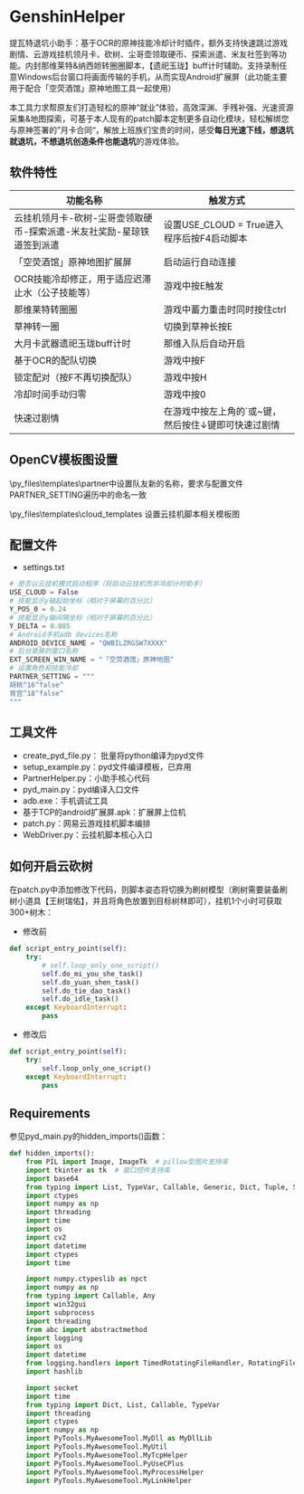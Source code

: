 # GenshinHelper
提瓦特退坑小助手：基于OCR的原神技能冷却计时插件，额外支持快速跳过游戏剧情、云游戏挂机领月卡、砍树、尘哥壶领取硬币、探索派遣、米友社签到等功能。内封那维莱特&纳西妲转圈圈脚本，【遗祀玉珑】buff计时辅助。支持录制任意Windows后台窗口将画面传输的手机，从而实现Android扩展屏（此功能主要用于配合「空荧酒馆」原神地图工具一起使用）

本工具力求帮原友们打造轻松的原神“就业”体验，高效深渊、手残补强、光速资源采集&地图探索，可基于本人现有的patch脚本定制更多自动化模块，轻松解绑您与原神签署的”月卡合同“，解放上班族们宝贵的时间，感受**每日光速下线，想退坑就退坑，不想退坑创造条件也能退坑**的游戏体验。



## 软件特性

| 功能名称                                                     | 触发方式                                            |
| ------------------------------------------------------------ | --------------------------------------------------- |
| 云挂机领月卡-砍树-尘哥壶领取硬币-探索派遣-米友社奖励-星琼铁道签到派遣 | 设置USE_CLOUD = True进入程序后按F4启动脚本          |
| 「空荧酒馆」原神地图扩展屏                                   | 启动运行自动连接                                    |
| OCR技能冷却修正，用于适应迟滞止水（公子技能等）              | 游戏中按E触发                                       |
| 那维莱特转圈圈                                               | 游戏中蓄力重击时同时按住ctrl                        |
| 草神转一圈                                                   | 切换到草神长按E                                     |
| 大月卡武器遗祀玉珑buff计时                                   | 那维入队后自动开启                                  |
| 基于OCR的配队切换                                            | 游戏中按F                                           |
| 锁定配对（按F不再切换配队）                                  | 游戏中按H                                           |
| 冷却时间手动归零                                             | 游戏中按0                                           |
| 快速过剧情                                                   | 在游戏中按左上角的`或~键，然后按住↓键即可快速过剧情 |




## OpenCV模板图设置

\py_files\templates\partner中设置队友新的名称，要求与配置文件PARTNER_SETTING遍历中的命名一致

\py_files\templates\cloud_templates 设置云挂机脚本相关模板图

## 配置文件

- settings.txt

```python
# 是否以云挂机模式启动程序（将启动云挂机而非冷却计时助手）
USE_CLOUD = False
# 技能显示y轴起始坐标（相对于屏幕的百分比）
Y_POS_0 = 0.24
# 技能显示y轴间隔坐标（相对于屏幕的百分比）
Y_DELTA = 0.085
# Android手机adb devices名称
ANDROID_DEVICE_NAME = "QWBILZRGSW7XXXX"
# 后台录屏的窗口名称
EXT_SCREEN_WIN_NAME = "「空荧酒馆」原神地图"
# 设置角色和技能冷却
PARTNER_SETTING = """
胡桃^16^false^
宵宫^18^false^
"""
```



## 工具文件

- create_pyd_file.py： 批量将python编译为pyd文件
- setup_example.py：pyd文件编译模板，已弃用
- PartnerHelper.py：小助手核心代码
- pyd_main.py：pyd编译入口文件
- adb.exe：手机调试工具
- 基于TCP的android扩展屏.apk：扩展屏上位机
- patch.py：网易云游戏挂机脚本编排
- WebDriver.py：云挂机脚本核心入口



## 如何开启云砍树

在patch.py中添加修改下代码，则脚本姿态将切换为刷树模型（刷树需要装备刷树小道具【王树瑞佑】，并且将角色放置到目标树林即可），挂机1个小时可获取300+树木：

- 修改前

```python
def script_entry_point(self):
    try:
        # self.loop_only_one_script()
        self.do_mi_you_she_task()
        self.do_yuan_shen_task()
        self.do_tie_dao_task()
        self.do_idle_task()
    except KeyboardInterrupt:
        pass
```

- 修改后

```python
def script_entry_point(self):
    try:
       	self.loop_only_one_script()
    except KeyboardInterrupt:
        pass
```



## Requirements

参见pyd_main.py的hidden_imports()函数：

```python
def hidden_imports():
    from PIL import Image, ImageTk  # pillow型图片支持库
    import tkinter as tk  # 窗口控件支持库
    import base64
    from typing import List, TypeVar, Callable, Generic, Dict, Tuple, Sequence
    import ctypes
    import numpy as np
    import threading
    import time
    import os
    import cv2
    import datetime
    import ctypes
    import time

    import numpy.ctypeslib as npct
    import numpy as np
    from typing import Callable, Any
    import win32gui
    import subprocess
    import threading
    from abc import abstractmethod
    import logging
    import os
    import datetime
    from logging.handlers import TimedRotatingFileHandler, RotatingFileHandler
    import hashlib

    import socket
    import time
    from typing import Dict, List, Callable, TypeVar
    import threading
    import ctypes
    import numpy as np
    import PyTools.MyAwesomeTool.MyDll as MyDllLib
    import PyTools.MyAwesomeTool.MyUtil
    import PyTools.MyAwesomeTool.MyTcpHelper
    import PyTools.MyAwesomeTool.PyUseCPlus
    import PyTools.MyAwesomeTool.MyProcessHelper
    import PyTools.MyAwesomeTool.MyLinkHelper
```

